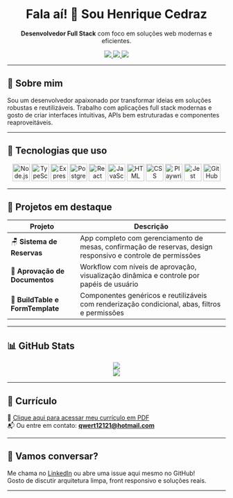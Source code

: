 <h1 align="center">Fala aí! 👋 Sou Henrique Cedraz</h1>

<p align="center">
  <strong>Desenvolvedor Full Stack</strong> com foco em soluções web modernas e eficientes.
</p>

<p align="center">
  <a href="mailto:qwert12121@hotmail.com">
    <img src="https://img.shields.io/badge/email-contato-blue" />
  </a>
  <a href="https://www.linkedin.com/in/henrique-cedraz-6590aa21b/">
    <img src="https://img.shields.io/badge/LinkedIn-HenriqueCedraz-blue?logo=linkedin" />
  </a>
  <a href="https://drive.google.com/file/d/1CalGqIT3pqBsz0bGYBozeRQZ98tIzYvd/view?usp=sharing">
    <img src="https://img.shields.io/badge/Currículo-PDF-informational" />
  </a>
</p>

---

## 🚀 Sobre mim

Sou um desenvolvedor apaixonado por transformar ideias em soluções robustas e reutilizáveis. Trabalho com aplicações full stack modernas e gosto de criar interfaces intuitivas, APIs bem estruturadas e componentes reaproveitáveis.

---

## 🧰 Tecnologias que uso

<p align="center">
  <!-- Backend -->
  <img src="https://cdn.jsdelivr.net/gh/devicons/devicon/icons/nodejs/nodejs-original.svg" alt="Node.js" width="40" height="40"/>
  <img src="https://cdn.jsdelivr.net/gh/devicons/devicon/icons/typescript/typescript-original.svg" alt="TypeScript" width="40" height="40"/>
  <img src="https://cdn.jsdelivr.net/gh/devicons/devicon/icons/express/express-original.svg" alt="Express" width="40" height="40"/>
  <img src="https://cdn.jsdelivr.net/gh/devicons/devicon/icons/postgresql/postgresql-original.svg" alt="PostgreSQL" width="40" height="40"/>
  

  <!-- Frontend -->
  <img src="https://cdn.jsdelivr.net/gh/devicons/devicon/icons/react/react-original.svg" alt="React" width="40" height="40"/>
  <img src="https://cdn.jsdelivr.net/gh/devicons/devicon/icons/javascript/javascript-original.svg" alt="JavaScript" width="40" height="40"/>
  <img src="https://cdn.jsdelivr.net/gh/devicons/devicon/icons/html5/html5-original.svg" alt="HTML" width="40" height="40"/>
  <img src="https://cdn.jsdelivr.net/gh/devicons/devicon/icons/css3/css3-original.svg" alt="CSS" width="40" height="40"/>


  <!-- Testes -->
  <img src="https://playwright.dev/img/playwright-logo.svg" alt="Playwright" width="40" height="40"/>
  <img src="https://cdn.jsdelivr.net/gh/devicons/devicon/icons/jest/jest-plain.svg" alt="Jest" width="40" height="40"/>

  <!-- GitHub -->
  <img src="https://cdn.jsdelivr.net/gh/devicons/devicon/icons/github/github-original.svg" alt="GitHub" width="40" height="40"/>
</p>

---

## 📂 Projetos em destaque

| Projeto | Descrição |
|--------|-----------|
| 🪑 **Sistema de Reservas** | App completo com gerenciamento de mesas, confirmação de reservas, design responsivo e controle de permissões |
| 📄 **Aprovação de Documentos** | Workflow com níveis de aprovação, visualização dinâmica e controle por papéis de usuário |
| 🧱 **BuildTable e FormTemplate** | Componentes genéricos e reutilizáveis com renderização condicional, abas, filtros e permissões |

---

## 📊 GitHub Stats

<p align="center">
  <img src="https://github-readme-stats.vercel.app/api?username=GanDaUFF&show_icons=true&theme=radical" />
  <br />
  <img src="https://github-readme-stats.vercel.app/api/top-langs/?username=GanDaUFF&layout=compact&theme=radical" />
</p>

---

## 📄 Currículo

📎 [Clique aqui para acessar meu currículo em PDF](https://drive.google.com/file/d/1CalGqIT3pqBsz0bGYBozeRQZ98tIzYvd/view?usp=sharing)  
📬 Ou entre em contato: **qwert12121@hotmail.com**

---

## 💬 Vamos conversar?

Me chama no [LinkedIn](https://www.linkedin.com/in/henrique-cedraz-6590aa21b/) ou abre uma issue aqui mesmo no GitHub!  
Gosto de discutir arquitetura limpa, front responsivo e soluções reais.

---
